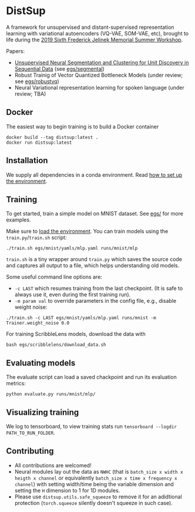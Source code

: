# DistSup

A framework for unsupervised and distant-supervised
representation learning with variational autoencoders (VQ-VAE, SOM-VAE, etc),
brought to life during the [2019 Sixth Frederick Jelinek Memorial Summer
Workshop](https://www.clsp.jhu.edu/workshops/19-workshop/).

Papers:
* [Unsupervised Neural Segmentation and Clustering for Unit Discovery in
Sequential Data](https://pgr-workshop.github.io/img/PGR009.pdf) (see [egs/segmental](egs/segmental))
* Robust Trainig of Vector Quantized Bottleneck Models (under review; see [egs/robustvq](egs/robustvq))
* Neural Variational representation learning for spoken language (under review; TBA)

## Docker
The easiest way to begin training is to build a Docker container
```
docker build --tag distsup:latest .
docker run distsup:latest
```

## Installation
We supply all dependencies in a conda environment. Read [how to set up the
environment](docs/environment.md).

## Training
To get started, train a simple model on MNIST dataset.
See [egs/](egs) for more examples.

Make sure to [load the environment](docs/environment.md). You can train models using the `train.py`/`train.sh` script:
```
./train.sh egs/mnist/yamls/mlp.yaml runs/mnist/mlp
```
`train.sh` is a tiny wrapper around `train.py` which saves the source code and captures
all output to a file, which helps understanding old models.

Some useful command line options are:
-  `-c LAST` which resumes training from the last checkpoint.
   (It is safe to always use it, even during the first training run).
- `-m param val` to override parameters in the config file, e.g., disable
  weight noise:
```
./train.sh -c LAST egs/mnist/yamls/mlp.yaml runs/mnist -m Trainer.weight_noise 0.0
```

For training ScribbleLens models, download the data with
```
bash egs/scribblelens/download_data.sh
```

## Evaluating models
The evaluate script can load a saved chackpoint and run its evaluation metrics:
```
python evaluate.py runs/mnist/mlp/
```

## Visualizing training
We log to tensorboard, to view training stats run `tensorboard --logdir PATH_TO_RUN_FOLDER`.

## Contributing
* All contributions are welcomed!
* Neural modules lay out the data as `NWHC` (that is `batch_size x width x heigth
x channel` or equivalently `batch_size x time x frequency x channel`) with
setting width/time being the variable dimension and setting the `H` dimension
to 1 for 1D modules.
* Please use `distsup.utils.safe_squeeze` to remove it for an adidtional
protection (`torch.squeeze` silently doesn't squeeze in such case).

